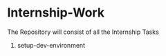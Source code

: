 # Internship-Work
The Repository will consist of all the Internship Tasks


1) setup-dev-environment
